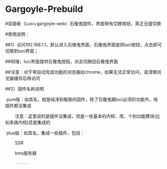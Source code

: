 # Gargoyle-Prebuild

#双面板（Luci+gargoyle-web）石像鬼固件，界面带有切换按钮，真正无缝切换

#使用说明：

##1）访问192.168.1.1，默认进入石像鬼界面，石像鬼界面提供luci按钮，点击即可切换到luci界面；

##同理，luci界面提供石像鬼按钮，点击切换回石像鬼界面

##注意：对于带自动完成功能的浏览器如chrome，如果无法正常访问，请清理浏览器缓存后再访问
   
##2）固件名称说明

  pure版：如其名，就是纯净到极致的固件，除了石像鬼跟luci必须的功能外，啥插件都没集成
  
         注意：这里说的是插件没集成，但是一些基本的内核、库、个别功能模块(比如多拨内核)还是集成的
         
  plus版：如其名，集成一些插件，包括：
  
         SSR
         
         kms服务器
         
         .....
